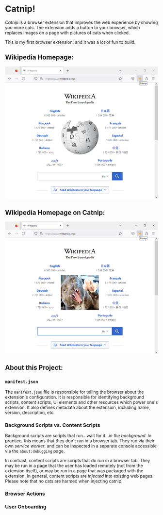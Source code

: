 # Catnip!

_Catnip_ is a browser extension that improves the web experience by showing you more cats. The extension adds a button to your browser, which replaces images on a page with pictures of cats when clicked.

This is my first browser extension, and it was a lot of fun to build.

## Wikipedia Homepage:
![Wikipedia Homepage](https://github.com/tal-z/catnip/blob/master/readme_pics/wikipedia.PNG?raw=true)
## Wikipedia Homepage on Catnip:
![Wikipedia Homepage on Catnip](https://github.com/tal-z/catnip/blob/master/readme_pics/wikipedia_on_catnip.PNG?raw=true)

## About this Project:

### `manifest.json`
The `manifest.json` file is responsible for telling the browser about the extension's configuration. It is responsible for identifying background scripts, content scripts, UI elements and other resources which power one's extension. It also defines metadata about the extension, including name, version, description, etc.

### Background Scripts vs. Content Scripts
Background scripts are scripts that run...wait for it..._in the background_. In practice, this means that they don't run in a browser tab. They run via their own _service worker_, and can be inspected in a separate console accessible via the `about:debugging` page.

In contrast, content scripts are scripts that do run in a browser tab. They may be run in a page that the user has loaded remotely (not from the extension itself), or may be run in a page that was packaged with the extension. In general, content scripts are _injected_ into existing web pages. Please note that no cats are harmed when injecting catnip.

### Browser Actions

### User Onboarding

### 